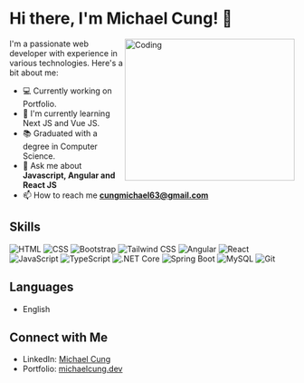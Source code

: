# Hi there, I'm Michael Cung! 👋

<img align="right" alt="Coding" width="300" height="250" src="https://raw.githubusercontent.com/hasibul-hasan-shuvo/hasibul-hasan-shuvo/main/images/coding-boy.gif">
I'm a passionate web developer with experience in various technologies. Here's a bit about me:

- 💻 Currently working on Portfolio.
- 🌱 I'm currently learning Next JS and Vue JS.
- 📚 Graduated with a degree in Computer Science.
- 💬 Ask me about **Javascript, Angular and React JS**
- 📫 How to reach me **cungmichael63@gmail.com**

## Skills
![HTML](https://img.shields.io/badge/-HTML-E34F26?style=for-the-badge&logo=html5&logoColor=white)
![CSS](https://img.shields.io/badge/-CSS-1572B6?style=for-the-badge&logo=css3&logoColor=white)
![Bootstrap](https://img.shields.io/badge/-Bootstrap-563D7C?style=for-the-badge&logo=bootstrap&logoColor=white)
![Tailwind CSS](https://img.shields.io/badge/-Tailwind%20CSS-38B2AC?style=for-the-badge&logo=tailwind-css&logoColor=white)
![Angular](https://img.shields.io/badge/-Angular-DD0031?style=for-the-badge&logo=angular&logoColor=white)
![React](https://img.shields.io/badge/-React-61DAFB?style=for-the-badge&logo=react&logoColor=white)
![JavaScript](https://img.shields.io/badge/-JavaScript-F7DF1E?style=for-the-badge&logo=javascript&logoColor=black)
![TypeScript](https://img.shields.io/badge/-TypeScript-3178C6?style=for-the-badge&logo=typescript&logoColor=white)
![.NET Core](https://img.shields.io/badge/-.NET%20Core-512BD4?style=for-the-badge&logo=.net&logoColor=white)
![Spring Boot](https://img.shields.io/badge/-Spring%20Boot-6DB33F?style=for-the-badge&logo=spring&logoColor=white)
![MySQL](https://img.shields.io/badge/-MySQL-4479A1?style=for-the-badge&logo=mysql&logoColor=white)
![Git](https://img.shields.io/badge/-Git-F05032?style=for-the-badge&logo=git&logoColor=white)

## Languages
- English

## Connect with Me
- LinkedIn: [Michael Cung](https://www.linkedin.com/in/michaelcung-dev/)
- Portfolio: [michaelcung.dev](https://www.michaelcung.dev/)
